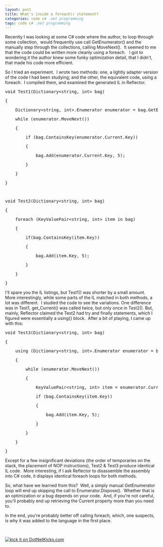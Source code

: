 ```yaml
---
layout: post
title: What's inside a foreach() statement?
categories: code c# .net programming
tags: code c# .net programming
---
```


  <p>Recently I was looking at some C# code where the author, to loop through some collection,  would frequently use call GetEnumerator() and the manually step through the collections, calling MoveNext().  It seemed to me that the code could be written more cleanly using a foreach.   I got to wondering it the author knew some funky optimization detail, that I didn't, that made his code more efficient.</p> <p>So I tried an experiment.  I wrote two methods: one, a lightly adapter version of the code I had been studying; and the other, the equivalent code, using a foreach.  I compiled them, and examined the generated IL in Reflector.</p> <div class="csharpcode"><pre class="alt"><span class="kwrd">void</span> Test1(Dictionary&lt;<span class="kwrd">string</span>, <span class="kwrd">int</span>&gt; bag)</pre><pre>{</pre><pre class="alt">    Dictionary&lt;<span class="kwrd">string</span>, <span class="kwrd">int</span>&gt;.Enumerator enumerator = bag.GetEnumerator();</pre><pre>    <span class="kwrd">while</span> (enumerator.MoveNext())</pre><pre class="alt">    {</pre><pre>        <span class="kwrd">if</span> (bag.ContainsKey(enumerator.Current.Key))</pre><pre class="alt">        {</pre><pre>            bag.Add(enumerator.Current.Key, 5);</pre><pre class="alt">        }</pre><pre>    }</pre><pre class="alt">}</pre><pre> </pre><pre class="alt"><span class="kwrd">void</span> Test2(Dictionary&lt;<span class="kwrd">string</span>, <span class="kwrd">int</span>&gt; bag)</pre><pre>{</pre><pre class="alt">    <span class="kwrd">foreach</span> (KeyValuePair&lt;<span class="kwrd">string</span>, <span class="kwrd">int</span>&gt; item <span class="kwrd">in</span> bag)</pre><pre>    {</pre><pre class="alt">        <span class="kwrd">if</span>(bag.ContainsKey(item.Key))</pre><pre>        {</pre><pre class="alt">            bag.Add(item.Key, 5);</pre><pre>        }</pre><pre class="alt">    }</pre><pre>}</pre></div>
<p>I'll spare you the IL listings, but Test1() was shorter by a small amount.  More interestingly, while some parts of the IL matched in both methods, a lot was different.  I studied the code to see the variations. One difference was in Test1, get_Current() was called twice, but only once in Test2(). But, mainly, Reflector claimed the Test2 had try and finally statements, which I figured were essentially a using{} block.  After a bit of playing, I came up with this:</p>
<div class="csharpcode"><pre class="alt"><span class="kwrd">void</span> Test3(Dictionary&lt;<span class="kwrd">string</span>, <span class="kwrd">int</span>&gt; bag)</pre><pre>{</pre><pre class="alt">    <span class="kwrd">using</span> (Dictionary&lt;<span class="kwrd">string</span>, <span class="kwrd">int</span>&gt;.Enumerator enumerator = bag.GetEnumerator())</pre><pre>    {</pre><pre class="alt">        <span class="kwrd">while</span> (enumerator.MoveNext())</pre><pre>        {</pre><pre class="alt">            KeyValuePair&lt;<span class="kwrd">string</span>, <span class="kwrd">int</span>&gt; item = enumerator.Current;</pre><pre>            <span class="kwrd">if</span> (bag.ContainsKey(item.Key))</pre><pre class="alt">            {</pre><pre>                bag.Add(item.Key, 5);</pre><pre class="alt">            }</pre><pre>        }</pre><pre class="alt">    }</pre><pre>}</pre></div>
<p>Except for a few insignificant deviations (the order of temporaries on the stack, the placement of NOP instructions), Test2 &amp; Test3 produce identical IL code.  More interesting, if I ask Reflector to disassemble the assembly into C# code, it displays identical foreach loops for both methods.  </p>
<p>So, what have we learned from this?  Well, a simply manual GetEnumerator loop will end up skipping the call to Enumerator.Dispose().  Whether that is an optimization or a bug depends on your code.  And, if you're not careful, you'll probably end up retrieving the Current property more than you need to.</p>
<p>In the end, you're probably better off calling foreach, which, one suspects, is why it was added to the language in the first place.</p>
<p> </p><a href="http://www.dotnetkicks.com/kick/?url=http://honestillusion.com/blogs/blog_0/archive/2007/05/18/what-s-inside-a-foreach-statement.aspx"><img alt="kick it on DotNetKicks.com" src="http://www.dotnetkicks.com/Services/Images/KickItImageGenerator.ashx?url=http://honestillusion.com/blogs/blog_0/archive/2007/05/18/what-s-inside-a-foreach-statement.aspx" border="0" /></a>